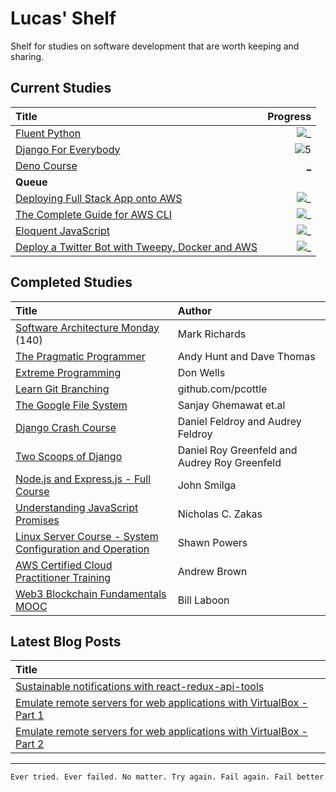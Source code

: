 # Lucas' Shelf

Shelf for studies on software development that are worth keeping and sharing.

## Current Studies

|Title|Progress|
|:---|---:|
| [Fluent Python](https://github.com/fluentpython/example-code-2e) | ![_](https://progress-bar.dev/48/?title=pg.344\/711&color=babaca&width=120) |
| [Django For Everybody](https://www.youtube.com/watch?v=o0XbHvKxw7Y&ab_channel=freeCodeCamp.org) | ![5](https://progress-bar.dev/44/?title=08:09:07\/18:40:43&color=babaca&width=120) |
| [Deno Course](https://www.youtube.com/watch?v=TQUy8ENesGY&ab_channel=freeCodeCamp.org) | [_](https://progress-bar.dev/7/?title=08:27:48\/6:23:06&color=babaca&width=120) |
|**Queue**||
|[Deploying Full Stack App onto AWS](https://www.youtube.com/watch?v=NjYsXuSBZ5U&t=145&ab_channel=SanjeevThiyagarajan) | ![_](https://progress-bar.dev/0/?title=0:00:00\/1:42:39&color=babaca&width=120)|
| [The Complete Guide for AWS CLI](https://www.youtube.com/watch?v=PWAnY-w1SGQ&ab_channel=SanjeevThiyagarajan) | ![_](https://progress-bar.dev/0/?title=0:00:00\/1:00:59&color=babaca&width=120) |
| [Eloquent JavaScript](https://eloquentjavascript.net/) | ![_](https://progress-bar.dev/0/?title=chap.1\/21&color=babaca&width=120) |
| [Deploy a Twitter Bot with Tweepy, Docker and AWS](https://realpython.com/twitter-bot-python-tweepy/) | ![_](https://progress-bar.dev/0/?title=0\/100&color=babaca&width=120) |

## Completed Studies

|Title|Author
|:---|:---|
| [Software Architecture Monday](https://www.youtube.com/playlist?list=PLdsOZAx8I5umhnn5LLTNJbFgwA3xbycar) (140) | Mark Richards |
[The Pragmatic Programmer](https://github.com/PegasusWang/books-1/raw/master/software-development/The%20Pragmatic%20Programmer.pdf) | Andy Hunt and Dave Thomas |
[Extreme Programming](http://www.extremeprogramming.org/index.html) | Don Wells |
[Learn Git Branching](https://learngitbranching.js.org) | github.com/pcottle |
[The Google File System](https://static.googleusercontent.com/media/research.google.com/en//archive/gfs-sosp2003.pdf) | Sanjay Ghemawat et&#46;al |
[Django Crash Course](https://www.scribd.com/document/459262375/Daniel-Roy-Greenfield-Audrey-Roy-Greenfield-Django-Crash-Course-2020-pdf) | Daniel Feldroy and Audrey Feldroy|
[Two Scoops of Django](https://www.feldroy.com/books/two-scoops-of-django-3-x)| Daniel Roy Greenfeld and Audrey Roy Greenfeld |
[Node.js and Express.js - Full Course](https://www.youtube.com/watch?v=Oe421EPjeBE) | John Smilga |
[Understanding JavaScript Promises](https://cdn.xgqfrms.xyz/promise/understanding-javascript-promises.pdf) | Nicholas C. Zakas |
[Linux Server Course - System Configuration and Operation](https://www.youtube.com/watch?v=WMy3OzvBWc0&ab_channel=freeCodeCamp.org) | Shawn Powers |
[AWS Certified Cloud Practitioner Training](https://www.youtube.com/watch?v=3hLmDS179YE&ab_channel=freeCodeCamp.org) | Andrew Brown |
[Web3 Blockchain Fundamentals MOOC](https://www.youtube.com/watch?v=y8YyZELnVaw&list=PLxVihxZC42nF_MCN9PTvZMIifRjx9cZ2J&index=1&ab_channel=Web3Foundation) | Bill Laboon |

## Latest Blog Posts

| Title |
|:---|
|[Sustainable notifications with react-redux-api-tools](https://labcodes.com.br/blog/en-us/development/messaging-with-react-redux-api-tools/)|
|[Emulate remote servers for web applications with VirtualBox - Part 1](https://labcodes.com.br/blog/en-us/development/emulate-remote-servers-web-applications-virtualbox-part-1/)|
|[Emulate remote servers for web applications with VirtualBox - Part 2](https://labcodes.com.br/blog/en-us/development/emulate-remote-servers-web-applications-virtualbox-part-2/)|

---

```bash
Ever tried. Ever failed. No matter. Try again. Fail again. Fail better.
```
